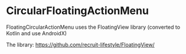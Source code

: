 # CircularFloatingActionMenu
FloatingCircularActionMenu uses the FloatingView library (converted to Kotlin and use AndroidX)

The library: https://github.com/recruit-lifestyle/FloatingView/
